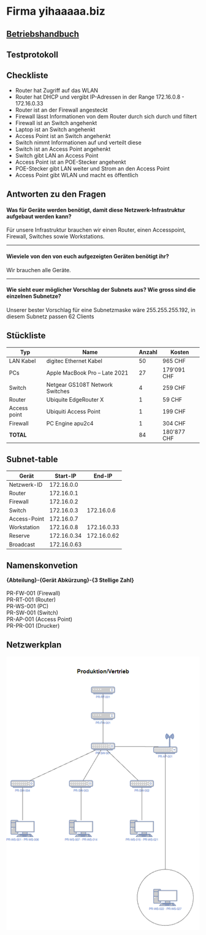 # Firma yihaaaaa.biz

## [Betriebshandbuch](https://github.com/InCrafter/yihaaaaa.biz/wiki "yihaaaaa.biz Wiki")

## Testprotokoll

## Checkliste

- Router hat Zugriff auf das WLAN
- Router hat DHCP und vergibt IP-Adressen in der Range 172.16.0.8 - 172.16.0.33
- Router ist an der Firewall angesteckt
- Firewall lässt Informationen von dem Router durch sich durch und filtert
- Firewall ist an Switch angehenkt
- Laptop ist an Switch angehenkt
- Access Point ist an Switch angehenkt
- Switch nimmt Informationen auf und verteilt diese
- Switch ist an Access Point angehenkt
- Switch gibt LAN an Access Point
- Access Point ist an POE-Stecker angehenkt
- POE-Stecker gibt LAN weiter und Strom an den Access Point
- Access Point gibt WLAN und macht es öffentlich

## Antworten zu den Fragen

#### Was für Geräte werden benötigt, damit diese Netzwerk-Infrastruktur aufgebaut werden kann?

Für unsere Infrastruktur brauchen wir einen Router, einen Accesspoint, Firewall, Switches sowie Workstations.

---

#### Wieviele von den von euch aufgezeigten Geräten benötigt ihr?

Wir brauchen alle Geräte.

---

#### Wie sieht euer möglicher Vorschlag der Subnets aus? Wie gross sind die einzelnen Subnetze?

Unserer bester Vorschlag für eine Subnetzmaske wäre 255.255.255.192, in diesem Subnetz passen 62 Clients

## Stückliste

| Typ          | Name                            | Anzahl | Kosten      |
|--------------|---------------------------------|--------|-------------|
| LAN Kabel    | digitec Ethernet Kabel          | 50     | 965 CHF     |
| PCs          | Apple MacBook Pro – Late 2021   | 27     | 179'091 CHF |
| Switch       | Netgear GS108T Network Switches | 4      | 259 CHF     |
| Router       | Ubiquite EdgeRouter X           | 1      | 59 CHF      |
| Access point | Ubiquiti Access Point           | 1      | 199 CHF     |
| Firewall     | PC Engine apu2c4                | 1      | 304 CHF     |
| **TOTAL**    |                                 | 84     | 180'877 CHF |

## Subnet-table

| Gerät        | Start-IP    | End-IP      |
|--------------|-------------|-------------|
| Netzwerk-ID  | 172.16.0.0  |             |
| Router       | 172.16.0.1  |             |
| Firewall     | 172.16.0.2  |             |
| Switch       | 172.16.0.3  | 172.16.0.6  |
| Access-Point | 172.16.0.7  |             |
| Workstation  | 172.16.0.8  | 172.16.0.33 |
| Reserve      | 172.16.0.34 | 172.16.0.62 |
| Broadcast    | 172.16.0.63 |             |

## Namenskonvetion

**{Abteilung}-{Gerät Abkürzung}-{3 Stellige Zahl}**\
\
PR-FW-001 (Firewall)\
PR-RT-001 (Router)\
PR-WS-001 (PC)\
PR-SW-001 (Switch)\
PR-AP-001 (Access Point)\
PR-PR-001 (Drucker)

## Netzwerkplan

[![plan](/Planungsarbeiten/Netzwerkplan.png)](https://github.com/InCrafter/yihaaaaa.biz/blob/main/Planungsarbeiten/Netzwerkplan.png)
